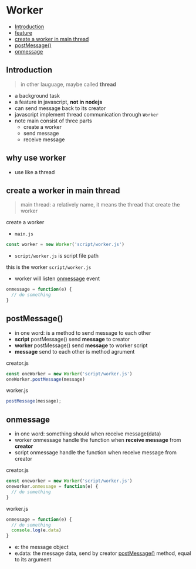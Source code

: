 # Worker

- [Introduction](#introduction)
- [feature](#feature)
- [create a worker in main thread](#create-a-worker-in-main-thread)
- [postMessage()](#postmessage)
- [onmessage](#onmessage)

## Introduction

> in other lauguage, maybe called **thread**

- a background task
- a feature in javascript, **not in nodejs**
- can send message back to its creator
- javascript implement thread communication through `Worker`
- note main consist of three parts
  - create a worker
  - send message
  - receive message

## why use worker

- use like a thread

## create a worker in main thread

> main thread: a relatively name, it means the thread that create the worker

create a worker

- `main.js`

```js
const worker = new Worker('script/worker.js')
```

- `script/worker.js` is script file path

this is the worker `script/worker.js`

- worker will listen [onmessage](#onmessage) event

```js
onmessage = function(e) {
  // do something
}
```

## postMessage()

- in one word: is a method to send message to each other
- **script** postMessage() send **message** to creator
- **worker** postMessage() send **message** to worker script
- **message** send to each other is method agrument

creator.js

```js
const oneWorker = new Worker('script/worker.js')
oneWorker.postMessage(message)
```

worker.js

```js
postMessage(message);
```

## onmessage

- in one word: something should when receive message(data)
- worker onmessage handle the function when **receive message** from **creator**
- script onmessage handle the function when receive message from creator

creator.js

```js
const oneworker = new Worker('script/worker.js')
oneworker.onmessage = function(e) {
  // do something
}
```

worker.js

```js
onmessage = function(e) {
  // do something
  console.log(e.data)
}
```

- e: the message object
- e.data: the message data, send by creator [postMessage()](#postmessage) method, equal to its argument

